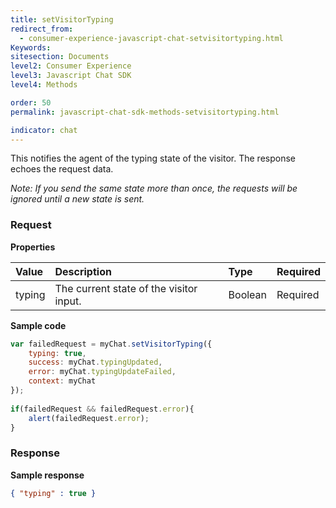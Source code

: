 ```yaml
---
title: setVisitorTyping
redirect_from:
  - consumer-experience-javascript-chat-setvisitortyping.html
Keywords:
sitesection: Documents
level2: Consumer Experience
level3: Javascript Chat SDK
level4: Methods

order: 50
permalink: javascript-chat-sdk-methods-setvisitortyping.html

indicator: chat
---
```


This notifies the agent of the typing state of the visitor. The response echoes the request data.

*Note: If you send the same state more than once, the requests will be ignored until a new state is sent.*

### Request

**Properties**

| Value | Description | Type | Required |
| :--- | :--- | :--- | :--- | 
| typing | The current state of the visitor input. | Boolean | Required |

**Sample code**

```javascript
var failedRequest = myChat.setVisitorTyping({
    typing: true,
    success: myChat.typingUpdated,
    error: myChat.typingUpdateFailed,
    context: myChat
});
 
if(failedRequest && failedRequest.error){
    alert(failedRequest.error);
}
```    
                                                                                                                      
### Response

**Sample response**

```json
{ "typing" : true }
```

